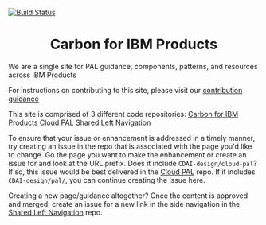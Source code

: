 [![Build Status](https://travis.ibm.com/CDAI-design/pal.svg?token=GNdrd9N7tDoHxsqaxdg9&branch=master)](https://travis.ibm.com/CDAI-design/pal)

<h1 align="center">
  Carbon for IBM Products
</h1>

We are a single site for PAL guidance, components, patterns, and resources across IBM Products

For instructions on contributing to this site, please visit our [contribution guidance](https://pages.github.ibm.com/cdai-design/pal/contributing/updating-this-site/overview)

This site is comprised of 3 different code repositories:
[Carbon for IBM Products](https://github.ibm.com/CDAI-design/pal/)
[Cloud PAL](https://github.ibm.com/CDAI-design/cloud-pal)
[Shared Left Navigation](https://github.ibm.com/cloud-integration-design/cdai-microsite-common)

To ensure that your issue or enhancement is addressed in a timely manner, try creating an issue in the repo that is associated with the page you'd like to change. 
Go the page you want to make the enhancement or create an issue for and look at the URL prefix. Does it include `CDAI-design/cloud-pal`? If so, this issue would be best delivered in the [Cloud PAL](https://github.ibm.com/CDAI-design/cloud-pal) repo. If it includes `CDAI-design/pal/`, you can continue creating the issue here.

Creating a new page/guidance altogether? Once the content is approved and merged, create an issue for a new link in the side navigation in the [Shared Left Navigation](https://github.ibm.com/cloud-integration-design/cdai-microsite-common) repo.
